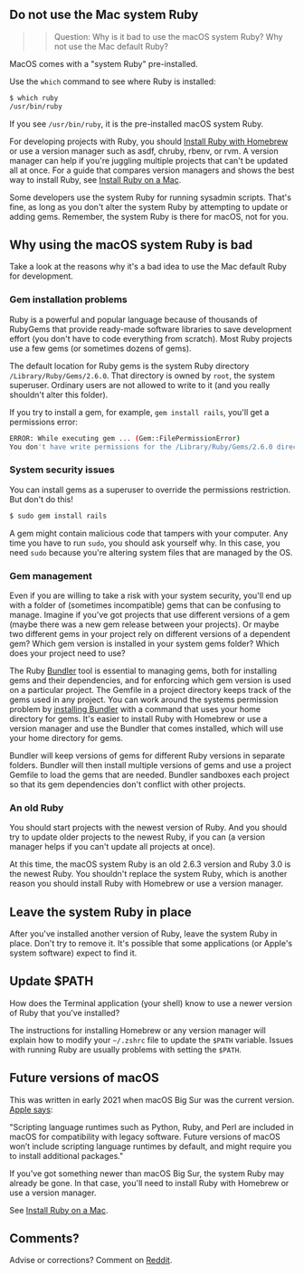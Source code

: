 ## Do not use the Mac system Ruby

>> Question: Why is it bad to use the macOS system Ruby? Why not use the Mac default Ruby?

MacOS comes with a "system Ruby" pre-installed.

Use the `which` command to see where Ruby is installed:

```bash
$ which ruby
/usr/bin/ruby
```

If you see `/usr/bin/ruby`, it is the pre-installed macOS system Ruby.

For developing projects with Ruby, you should [Install Ruby with Homebrew](/ruby/12.html) or use a version manager such as asdf, chruby, rbenv, or rvm. A version manager can help if you're juggling multiple projects that can't be updated all at once. For a guide that compares version managers and shows the best way to install Ruby, see [Install Ruby on a Mac](https://mac.install.guide/ruby/index.html).

Some developers use the system Ruby for running sysadmin scripts. That's fine, as long as you don't alter the system Ruby by attempting to update or adding gems. Remember, the system Ruby is there for macOS, not for you.

## Why using the macOS system Ruby is bad

Take a look at the reasons why it's a bad idea to use the Mac default Ruby for development.

### Gem installation problems

Ruby is a powerful and popular language because of thousands of RubyGems that provide ready-made software libraries to save development effort (you don't have to code everything from scratch). Most Ruby projects use a few gems (or sometimes dozens of gems).

The default location for Ruby gems is the system Ruby directory `/Library/Ruby/Gems/2.6.0`. That directory is owned by `root`, the system superuser. Ordinary users are not allowed to write to it (and you really shouldn't alter this folder).

If you try to install a gem, for example, `gem install rails`, you'll get a permissions error:

```bash
ERROR: While executing gem ... (Gem::FilePermissionError)
You don't have write permissions for the /Library/Ruby/Gems/2.6.0 directory
```

### System security issues

You can install gems as a superuser to override the permissions restriction. But don't do this!

```bash
$ sudo gem install rails
```

A gem might contain malicious code that tampers with your computer. Any time you have to run `sudo`, you should ask yourself why. In this case, you need `sudo` because you're altering system files that are managed by the OS.

### Gem management

Even if you are willing to take a risk with your system security, you'll end up with a folder of (sometimes incompatible) gems that can be confusing to manage. Imagine if you've got projects that use different versions of a gem (maybe there was a new gem release between your projects). Or maybe two different gems in your project rely on different versions of a dependent gem? Which gem version is installed in your system gems folder? Which does your project need to use?

The Ruby [Bundler](https://bundler.io/) tool is essential to managing gems, both for installing gems and their dependencies, and for enforcing which gem version is used on a particular project. The Gemfile in a project directory keeps track of the gems used in any project. You can work around the systems permission problem by [installing Bundler](https://bundler.io/doc/troubleshooting.html) with a command that uses your home directory for gems. It's easier to install Ruby with Homebrew or use a version manager and use the Bundler that comes installed, which will use your home directory for gems.

Bundler will keep versions of gems for different Ruby versions in separate folders. Bundler will then install multiple versions of gems and use a project Gemfile to load the gems that are needed. Bundler sandboxes each project so that its gem dependencies don't conflict with other projects.

### An old Ruby

You should start projects with the newest version of Ruby. And you should try to update older projects to the newest Ruby, if you can (a version manager helps if you can't update all projects at once).

At this time, the macOS system Ruby is an old 2.6.3 version and Ruby 3.0 is the newest Ruby. You shouldn't replace the system Ruby, which is another reason you should install Ruby with Homebrew or use a version manager.

## Leave the system Ruby in place

After you've installed another version of Ruby, leave the system Ruby in place. Don't try to remove it. It's possible that some applications (or Apple's system software) expect to find it.

## Update $PATH

How does the Terminal application (your shell) know to use a newer version of Ruby that you've installed?

The instructions for installing Homebrew or any version manager will explain how to modify your `~/.zshrc` file to update the `$PATH` variable. Issues with running Ruby are usually problems with setting the `$PATH`.

## Future versions of macOS

This was written in early 2021 when macOS Big Sur was the current version. [Apple says](https://developer.apple.com/documentation/macos-release-notes/macos-catalina-10_15-release-notes):

"Scripting language runtimes such as Python, Ruby, and Perl are included in macOS for compatibility with legacy software. Future versions of macOS won’t include scripting language runtimes by default, and might require you to install additional packages."

If you've got something newer than macOS Big Sur, the system Ruby may already be gone. In that case, you'll need to install Ruby with Homebrew or use a version manager.

See [Install Ruby on a Mac](https://mac.install.guide/ruby/index.html).

## Comments?

Advise or corrections? Comment on [Reddit](https://www.reddit.com/r/ruby/comments/lfxsgk/do_not_use_the_system_ruby_why/).
